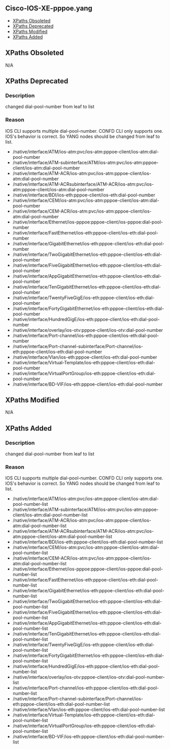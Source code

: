 ## Cisco-IOS-XE-pppoe.yang

- [XPaths Obsoleted](#xpaths-obsoleted)
- [XPaths Deprecated](#xpaths-deprecated)
- [XPaths Modified](#xpaths-modified)
- [XPaths Added](#xpaths-added)

## XPaths Obsoleted

N/A

## XPaths Deprecated

### Description

changed dial-pool-number from leaf to list

### Reason

IOS CLI supports multiple dial-pool-number. CONFD CLI only supports one. IOS's behavior is correct. So YANG nodes should be changed from leaf to list.

- /native/interface/ATM/ios-atm:pvc/ios-atm:pppoe-client/ios-atm:dial-pool-number
- /native/interface/ATM-subinterface/ATM/ios-atm:pvc/ios-atm:pppoe-client/ios-atm:dial-pool-number
- /native/interface/ATM-ACR/ios-atm:pvc/ios-atm:pppoe-client/ios-atm:dial-pool-number
- /native/interface/ATM-ACRsubinterface/ATM-ACR/ios-atm:pvc/ios-atm:pppoe-client/ios-atm:dial-pool-number
- /native/interface/BDI/ios-eth:pppoe-client/ios-eth:dial-pool-number
- /native/interface/CEM/ios-atm:pvc/ios-atm:pppoe-client/ios-atm:dial-pool-number
- /native/interface/CEM-ACR/ios-atm:pvc/ios-atm:pppoe-client/ios-atm:dial-pool-number
- /native/interface/Ethernet/ios-pppoe:pppoe-client/ios-pppoe:dial-pool-number
- /native/interface/FastEthernet/ios-eth:pppoe-client/ios-eth:dial-pool-number
- /native/interface/GigabitEthernet/ios-eth:pppoe-client/ios-eth:dial-pool-number
- /native/interface/TwoGigabitEthernet/ios-eth:pppoe-client/ios-eth:dial-pool-number
- /native/interface/FiveGigabitEthernet/ios-eth:pppoe-client/ios-eth:dial-pool-number
- /native/interface/AppGigabitEthernet/ios-eth:pppoe-client/ios-eth:dial-pool-number
- /native/interface/TenGigabitEthernet/ios-eth:pppoe-client/ios-eth:dial-pool-number
- /native/interface/TwentyFiveGigE/ios-eth:pppoe-client/ios-eth:dial-pool-number
- /native/interface/FortyGigabitEthernet/ios-eth:pppoe-client/ios-eth:dial-pool-number
- /native/interface/HundredGigE/ios-eth:pppoe-client/ios-eth:dial-pool-number
- /native/interface/overlay/ios-otv:pppoe-client/ios-otv:dial-pool-number
- /native/interface/Port-channel/ios-eth:pppoe-client/ios-eth:dial-pool-number
- /native/interface/Port-channel-subinterface/Port-channel/ios-eth:pppoe-client/ios-eth:dial-pool-number
- /native/interface/Vlan/ios-eth:pppoe-client/ios-eth:dial-pool-number
- /native/interface/Virtual-Template/ios-eth:pppoe-client/ios-eth:dial-pool-number
- /native/interface/VirtualPortGroup/ios-eth:pppoe-client/ios-eth:dial-pool-number
- /native/interface/BD-VIF/ios-eth:pppoe-client/ios-eth:dial-pool-number


## XPaths Modified
N/A

## XPaths Added

### Description

changed dial-pool-number from leaf to list

### Reason

IOS CLI supports multiple dial-pool-number. CONFD CLI only supports one. IOS's behavior is correct. So YANG nodes should be changed from leaf to list.

- /native/interface/ATM/ios-atm:pvc/ios-atm:pppoe-client/ios-atm:dial-pool-number-list
- /native/interface/ATM-subinterface/ATM/ios-atm:pvc/ios-atm:pppoe-client/ios-atm:dial-pool-number-list
- /native/interface/ATM-ACR/ios-atm:pvc/ios-atm:pppoe-client/ios-atm:dial-pool-number-list
- /native/interface/ATM-ACRsubinterface/ATM-ACR/ios-atm:pvc/ios-atm:pppoe-client/ios-atm:dial-pool-number-list
- /native/interface/BDI/ios-eth:pppoe-client/ios-eth:dial-pool-number-list
- /native/interface/CEM/ios-atm:pvc/ios-atm:pppoe-client/ios-atm:dial-pool-number-list
- /native/interface/CEM-ACR/ios-atm:pvc/ios-atm:pppoe-client/ios-atm:dial-pool-number-list
- /native/interface/Ethernet/ios-pppoe:pppoe-client/ios-pppoe:dial-pool-number-list
- /native/interface/FastEthernet/ios-eth:pppoe-client/ios-eth:dial-pool-number-list
- /native/interface/GigabitEthernet/ios-eth:pppoe-client/ios-eth:dial-pool-number-list
- /native/interface/TwoGigabitEthernet/ios-eth:pppoe-client/ios-eth:dial-pool-number-list
- /native/interface/FiveGigabitEthernet/ios-eth:pppoe-client/ios-eth:dial-pool-number-list
- /native/interface/AppGigabitEthernet/ios-eth:pppoe-client/ios-eth:dial-pool-number-list
- /native/interface/TenGigabitEthernet/ios-eth:pppoe-client/ios-eth:dial-pool-number-list
- /native/interface/TwentyFiveGigE/ios-eth:pppoe-client/ios-eth:dial-pool-number-list
- /native/interface/FortyGigabitEthernet/ios-eth:pppoe-client/ios-eth:dial-pool-number-list
- /native/interface/HundredGigE/ios-eth:pppoe-client/ios-eth:dial-pool-number-list
- /native/interface/overlay/ios-otv:pppoe-client/ios-otv:dial-pool-number-list
- /native/interface/Port-channel/ios-eth:pppoe-client/ios-eth:dial-pool-number-list
- /native/interface/Port-channel-subinterface/Port-channel/ios-eth:pppoe-client/ios-eth:dial-pool-number-list
- /native/interface/Vlan/ios-eth:pppoe-client/ios-eth:dial-pool-number-list
- /native/interface/Virtual-Template/ios-eth:pppoe-client/ios-eth:dial-pool-number-list
- /native/interface/VirtualPortGroup/ios-eth:pppoe-client/ios-eth:dial-pool-number-list
- /native/interface/BD-VIF/ios-eth:pppoe-client/ios-eth:dial-pool-number-list
